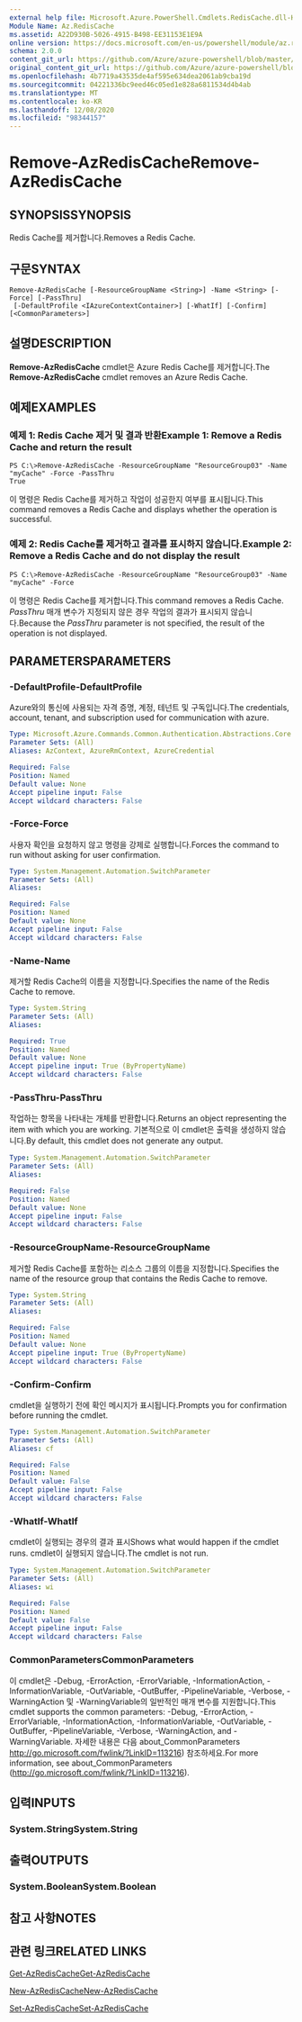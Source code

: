 ```yaml
---
external help file: Microsoft.Azure.PowerShell.Cmdlets.RedisCache.dll-Help.xml
Module Name: Az.RedisCache
ms.assetid: A22D930B-5026-4915-B498-EE31153E1E9A
online version: https://docs.microsoft.com/en-us/powershell/module/az.rediscache/remove-azrediscache
schema: 2.0.0
content_git_url: https://github.com/Azure/azure-powershell/blob/master/src/RedisCache/RedisCache/help/Remove-AzRedisCache.md
original_content_git_url: https://github.com/Azure/azure-powershell/blob/master/src/RedisCache/RedisCache/help/Remove-AzRedisCache.md
ms.openlocfilehash: 4b7719a43535de4af595e634dea2061ab9cba19d
ms.sourcegitcommit: 04221336bc9eed46c05ed1e828a6811534d4b4ab
ms.translationtype: MT
ms.contentlocale: ko-KR
ms.lasthandoff: 12/08/2020
ms.locfileid: "98344157"
---
```

# <span data-ttu-id="f695c-101">Remove-AzRedisCache</span><span class="sxs-lookup"><span data-stu-id="f695c-101">Remove-AzRedisCache</span></span>

## <span data-ttu-id="f695c-102">SYNOPSIS</span><span class="sxs-lookup"><span data-stu-id="f695c-102">SYNOPSIS</span></span>
<span data-ttu-id="f695c-103">Redis Cache를 제거합니다.</span><span class="sxs-lookup"><span data-stu-id="f695c-103">Removes a Redis Cache.</span></span>

## <span data-ttu-id="f695c-104">구문</span><span class="sxs-lookup"><span data-stu-id="f695c-104">SYNTAX</span></span>

```
Remove-AzRedisCache [-ResourceGroupName <String>] -Name <String> [-Force] [-PassThru]
 [-DefaultProfile <IAzureContextContainer>] [-WhatIf] [-Confirm] [<CommonParameters>]
```

## <span data-ttu-id="f695c-105">설명</span><span class="sxs-lookup"><span data-stu-id="f695c-105">DESCRIPTION</span></span>
<span data-ttu-id="f695c-106">**Remove-AzRedisCache** cmdlet은 Azure Redis Cache를 제거합니다.</span><span class="sxs-lookup"><span data-stu-id="f695c-106">The **Remove-AzRedisCache** cmdlet removes an Azure Redis Cache.</span></span>

## <span data-ttu-id="f695c-107">예제</span><span class="sxs-lookup"><span data-stu-id="f695c-107">EXAMPLES</span></span>

### <span data-ttu-id="f695c-108">예제 1: Redis Cache 제거 및 결과 반환</span><span class="sxs-lookup"><span data-stu-id="f695c-108">Example 1: Remove a Redis Cache and return the result</span></span>
```
PS C:\>Remove-AzRedisCache -ResourceGroupName "ResourceGroup03" -Name "myCache" -Force -PassThru
True
```

<span data-ttu-id="f695c-109">이 명령은 Redis Cache를 제거하고 작업이 성공한지 여부를 표시됩니다.</span><span class="sxs-lookup"><span data-stu-id="f695c-109">This command removes a Redis Cache and displays whether the operation is successful.</span></span>

### <span data-ttu-id="f695c-110">예제 2: Redis Cache를 제거하고 결과를 표시하지 않습니다.</span><span class="sxs-lookup"><span data-stu-id="f695c-110">Example 2: Remove a Redis Cache and do not display the result</span></span>
```
PS C:\>Remove-AzRedisCache -ResourceGroupName "ResourceGroup03" -Name "myCache" -Force
```

<span data-ttu-id="f695c-111">이 명령은 Redis Cache를 제거합니다.</span><span class="sxs-lookup"><span data-stu-id="f695c-111">This command removes a Redis Cache.</span></span>
<span data-ttu-id="f695c-112">*PassThru* 매개 변수가 지정되지 않은 경우 작업의 결과가 표시되지 않습니다.</span><span class="sxs-lookup"><span data-stu-id="f695c-112">Because the *PassThru* parameter is not specified, the result of the operation is not displayed.</span></span>

## <span data-ttu-id="f695c-113">PARAMETERS</span><span class="sxs-lookup"><span data-stu-id="f695c-113">PARAMETERS</span></span>

### <span data-ttu-id="f695c-114">-DefaultProfile</span><span class="sxs-lookup"><span data-stu-id="f695c-114">-DefaultProfile</span></span>
<span data-ttu-id="f695c-115">Azure와의 통신에 사용되는 자격 증명, 계정, 테넌트 및 구독입니다.</span><span class="sxs-lookup"><span data-stu-id="f695c-115">The credentials, account, tenant, and subscription used for communication with azure.</span></span>

```yaml
Type: Microsoft.Azure.Commands.Common.Authentication.Abstractions.Core.IAzureContextContainer
Parameter Sets: (All)
Aliases: AzContext, AzureRmContext, AzureCredential

Required: False
Position: Named
Default value: None
Accept pipeline input: False
Accept wildcard characters: False
```

### <span data-ttu-id="f695c-116">-Force</span><span class="sxs-lookup"><span data-stu-id="f695c-116">-Force</span></span>
<span data-ttu-id="f695c-117">사용자 확인을 요청하지 않고 명령을 강제로 실행합니다.</span><span class="sxs-lookup"><span data-stu-id="f695c-117">Forces the command to run without asking for user confirmation.</span></span>

```yaml
Type: System.Management.Automation.SwitchParameter
Parameter Sets: (All)
Aliases:

Required: False
Position: Named
Default value: None
Accept pipeline input: False
Accept wildcard characters: False
```

### <span data-ttu-id="f695c-118">-Name</span><span class="sxs-lookup"><span data-stu-id="f695c-118">-Name</span></span>
<span data-ttu-id="f695c-119">제거할 Redis Cache의 이름을 지정합니다.</span><span class="sxs-lookup"><span data-stu-id="f695c-119">Specifies the name of the Redis Cache to remove.</span></span>

```yaml
Type: System.String
Parameter Sets: (All)
Aliases:

Required: True
Position: Named
Default value: None
Accept pipeline input: True (ByPropertyName)
Accept wildcard characters: False
```

### <span data-ttu-id="f695c-120">-PassThru</span><span class="sxs-lookup"><span data-stu-id="f695c-120">-PassThru</span></span>
<span data-ttu-id="f695c-121">작업하는 항목을 나타내는 개체를 반환합니다.</span><span class="sxs-lookup"><span data-stu-id="f695c-121">Returns an object representing the item with which you are working.</span></span>
<span data-ttu-id="f695c-122">기본적으로 이 cmdlet은 출력을 생성하지 않습니다.</span><span class="sxs-lookup"><span data-stu-id="f695c-122">By default, this cmdlet does not generate any output.</span></span>

```yaml
Type: System.Management.Automation.SwitchParameter
Parameter Sets: (All)
Aliases:

Required: False
Position: Named
Default value: None
Accept pipeline input: False
Accept wildcard characters: False
```

### <span data-ttu-id="f695c-123">-ResourceGroupName</span><span class="sxs-lookup"><span data-stu-id="f695c-123">-ResourceGroupName</span></span>
<span data-ttu-id="f695c-124">제거할 Redis Cache를 포함하는 리소스 그룹의 이름을 지정합니다.</span><span class="sxs-lookup"><span data-stu-id="f695c-124">Specifies the name of the resource group that contains the Redis Cache to remove.</span></span>

```yaml
Type: System.String
Parameter Sets: (All)
Aliases:

Required: False
Position: Named
Default value: None
Accept pipeline input: True (ByPropertyName)
Accept wildcard characters: False
```

### <span data-ttu-id="f695c-125">-Confirm</span><span class="sxs-lookup"><span data-stu-id="f695c-125">-Confirm</span></span>
<span data-ttu-id="f695c-126">cmdlet을 실행하기 전에 확인 메시지가 표시됩니다.</span><span class="sxs-lookup"><span data-stu-id="f695c-126">Prompts you for confirmation before running the cmdlet.</span></span>

```yaml
Type: System.Management.Automation.SwitchParameter
Parameter Sets: (All)
Aliases: cf

Required: False
Position: Named
Default value: False
Accept pipeline input: False
Accept wildcard characters: False
```

### <span data-ttu-id="f695c-127">-WhatIf</span><span class="sxs-lookup"><span data-stu-id="f695c-127">-WhatIf</span></span>
<span data-ttu-id="f695c-128">cmdlet이 실행되는 경우의 결과 표시</span><span class="sxs-lookup"><span data-stu-id="f695c-128">Shows what would happen if the cmdlet runs.</span></span>
<span data-ttu-id="f695c-129">cmdlet이 실행되지 않습니다.</span><span class="sxs-lookup"><span data-stu-id="f695c-129">The cmdlet is not run.</span></span>

```yaml
Type: System.Management.Automation.SwitchParameter
Parameter Sets: (All)
Aliases: wi

Required: False
Position: Named
Default value: False
Accept pipeline input: False
Accept wildcard characters: False
```

### <span data-ttu-id="f695c-130">CommonParameters</span><span class="sxs-lookup"><span data-stu-id="f695c-130">CommonParameters</span></span>
<span data-ttu-id="f695c-131">이 cmdlet은 -Debug, -ErrorAction, -ErrorVariable, -InformationAction, -InformationVariable, -OutVariable, -OutBuffer, -PipelineVariable, -Verbose, -WarningAction 및 -WarningVariable의 일반적인 매개 변수를 지원합니다.</span><span class="sxs-lookup"><span data-stu-id="f695c-131">This cmdlet supports the common parameters: -Debug, -ErrorAction, -ErrorVariable, -InformationAction, -InformationVariable, -OutVariable, -OutBuffer, -PipelineVariable, -Verbose, -WarningAction, and -WarningVariable.</span></span> <span data-ttu-id="f695c-132">자세한 내용은 다음 about_CommonParameters http://go.microsoft.com/fwlink/?LinkID=113216) 참조하세요.</span><span class="sxs-lookup"><span data-stu-id="f695c-132">For more information, see about_CommonParameters (http://go.microsoft.com/fwlink/?LinkID=113216).</span></span>

## <span data-ttu-id="f695c-133">입력</span><span class="sxs-lookup"><span data-stu-id="f695c-133">INPUTS</span></span>

### <span data-ttu-id="f695c-134">System.String</span><span class="sxs-lookup"><span data-stu-id="f695c-134">System.String</span></span>

## <span data-ttu-id="f695c-135">출력</span><span class="sxs-lookup"><span data-stu-id="f695c-135">OUTPUTS</span></span>

### <span data-ttu-id="f695c-136">System.Boolean</span><span class="sxs-lookup"><span data-stu-id="f695c-136">System.Boolean</span></span>

## <span data-ttu-id="f695c-137">참고 사항</span><span class="sxs-lookup"><span data-stu-id="f695c-137">NOTES</span></span>

## <span data-ttu-id="f695c-138">관련 링크</span><span class="sxs-lookup"><span data-stu-id="f695c-138">RELATED LINKS</span></span>

[<span data-ttu-id="f695c-139">Get-AzRedisCache</span><span class="sxs-lookup"><span data-stu-id="f695c-139">Get-AzRedisCache</span></span>](./Get-AzRedisCache.md)

[<span data-ttu-id="f695c-140">New-AzRedisCache</span><span class="sxs-lookup"><span data-stu-id="f695c-140">New-AzRedisCache</span></span>](./New-AzRedisCache.md)

[<span data-ttu-id="f695c-141">Set-AzRedisCache</span><span class="sxs-lookup"><span data-stu-id="f695c-141">Set-AzRedisCache</span></span>](./Set-AzRedisCache.md)


